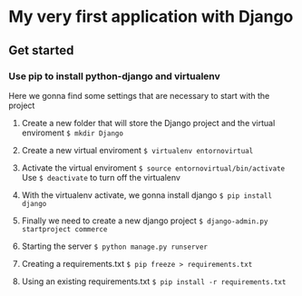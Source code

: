 # My very first application with Django

## Get started

### Use pip to install python-django and virtualenv 


Here we gonna find some settings that are necessary to start with the project

1. Create a new folder that will store the Django project and the virtual enviroment
 `$ mkdir Django`

2. Create a new virtual enviroment
 `$ virtualenv entornovirtual`

3. Activate the virtual enviroment
 `$ source entornovirtual/bin/activate`
 Use `$ deactivate` to turn off the virtualenv

4. With the virtualenv activate, we gonna install django
 `$ pip install django`

5. Finally we need to create a new django project
 `$ django-admin.py startproject commerce`

6. Starting the server
 `$ python manage.py runserver`

7. Creating a requirements.txt
`$ pip freeze > requirements.txt`

8. Using an existing requirements.txt
`$ pip install -r requirements.txt `
